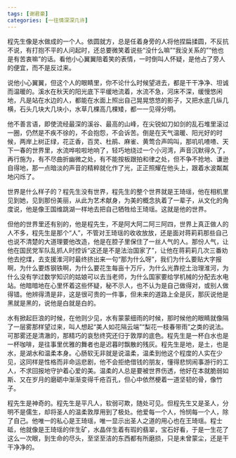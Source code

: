```yaml
---
tags: [谢君豪]
categories: [一往情深深几许]
---
```




程先生像是水做成的一个人。依圆就方，总是任着身旁的人将他捏扁揉圆，不反抗不说，有打抱不平的人问起时，还总要微笑着说些“没什么嘛”“我没关系的”“他也是有苦衷嘛”的话。看他小心翼翼陪着笑的表情，一时倒叫人怀疑，是他占了旁人的便宜，而不是反过来。

说他小心翼翼，但这个人的眼睛里，你不论什么时候望进去，都是干干净净、坦诚而温暖的。溪水在秋天的阳光底下平缓地流着，水流不急，河床不深，缓慢悠闲地，凡是站在水边的人，都能在水面上照出自己晃晃悠悠的影子，又把水底几纵几横，石头几块大几块小，水草几棵高几棵矮，都一一见得分明。

他不善言语，即使流经最深的溪谷、最高的山峰，在尖锐如刀如剑的乱石堆里滚过一圈，仍然是不疾不徐的，不会抱怨，不会诉苦。倒是在天气温暖、阳光好的时候，两岸上树正绿，花正香，百灵、杜鹃、麻雀、黄莺合声鸣叫，那叽叽喳喳、天下一春的世界里，水流哗啦啦地响了，轻巧地绕过一个小河湾，声音沉默得久了，再行施为，有不尽曲折幽微之处，有不能按板跟拍和律之处，但不争不抢地、谦逊自得地，那一点暗淡的声音的精粹就化作了光，正正照耀在他头上，跟着水波粼粼地闪烁了。

世界是什么样子的？程先生没有世界，程先生的整个世界就是王琦瑶，他在相机里见到她，见到那份美丽，从此为艺术献身，为美的概念执着了一辈子，从文化的角度说，他是像王国维跳湖一样地去把自己牺牲给王琦瑶。这就是他的世界。

但他的世界里还有别的，他是程先生，不是阿大阿二阿三阿四，世界上真正做人的人不多，程先生是那个“人”，不管对王琦瑶的收收放放，还是面对蒋莉莉那些自己也说不清楚的大道理要他改造，他是在腔子里保住了一丝人气的人。那份人气，让他在国民党军队乱抓人时控诉“这还是不是法治国家了”，让他在蒋莉莉几次三番劝他去挖煤，去支援淮河时最终挤出来一句“那为什么呀”，我们为什么要贴大字报啊，为什么要炼钢铁啊，为什么要花生每亩十万斤，为什么光靠挖土治理淮河，为什么没有学过数学知识的姑娘可以去当老师，为什么国家要给学机械的分配去水电站。他暗暗地在心里怀着这些怀疑，秘不示人，也不认为是自己做得对，或别人做得错。他辨得清是非，这是很可贵的一件事，但未来的道路上全是灰，那灰说他是黑就是黑的，说他是白就是白的。

水有掀起巨浪的时候，在他则少见，水有蒙蒙细雨的时候，那时候他的眼睛就像隔了一层雾那样望过来，叫人想起“美人如花隔云端”“梨花一枝春带雨”之类的说法。可那雾还是清澈的，那精巧的哀愁终究还归于敦厚的底色。程先生是一杯白水也是一杯咖啡，是往事里优雅的舞者也是迟暮时飘散的残灰。程先生是地，是土，也是水，是湖水和温柔本身。心肠软无非就是说温柔，温柔到他这个程度的人实在少见，这同样是性格而非命运悲剧，他不会拒绝借钱的朋友，懂得悲悯闹事游行的工人，不求回报地守护着心爱的美。温柔的人总是要被世界伤透，他好在本就脆弱如斯、又在岁月的磨砺中渐渐变得千疮百孔，但心中依然梗着一道坚韧的骨，像竹子。

程先生是神奇的。程先生是平凡人，软弱可欺，随处可见。但程先生又是圣人，分明不是儒生，却将圣人的温柔敦厚用到了极处。他爱每一个人，怜悯每一个人，除了自己。他唯一的私心是王琦瑶，唯一显示出圣人之道的用心也在王琦瑶。程士砥，他就像是王琦瑶的伴生矿，水晶伴生着有瑕的翡翠，宝石好看，于是一生花了这么一次眼，到生命的尽头，至坚至洁的东西都有所磨损，只是未曾蒙尘，还是干干净净的。
